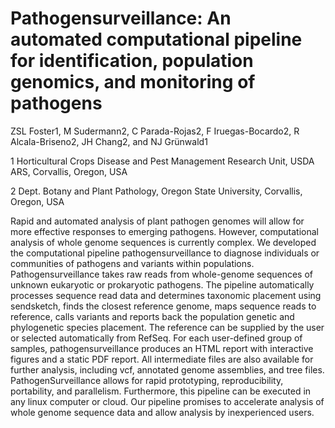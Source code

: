 # Pathogensurveillance: An automated computational pipeline for identification, population genomics, and monitoring of pathogens

ZSL Foster1, M Sudermann2, C Parada-Rojas2, F Iruegas-Bocardo2, R Alcala-Briseno2, JH Chang2, and NJ Grünwald1

1 Horticultural Crops Disease and Pest Management Research Unit, USDA ARS, Corvallis, Oregon, USA

2 Dept. Botany and Plant Pathology, Oregon State University, Corvallis, Oregon, USA

Rapid and automated analysis of plant pathogen genomes will allow for more effective responses to emerging pathogens. However, computational analysis of whole genome sequences is currently complex. We developed the computational pipeline pathogensurveillance to diagnose individuals or communities of pathogens and variants within populations. Pathogensurveillance takes raw reads from whole-genome sequences of unknown eukaryotic or prokaryotic pathogens. The pipeline automatically processes sequence read data and determines taxonomic placement using sendsketch, finds the closest reference genome, maps sequence reads to reference, calls variants and reports back the population genetic and phylogenetic species placement. The reference can be supplied by the user or selected automatically from RefSeq. For each user-defined group of samples, pathogensurveillance produces an HTML report with interactive figures and a static PDF report. All intermediate files are also available for further analysis, including vcf, annotated genome assemblies, and tree files. PathogenSurveillance allows for rapid prototyping, reproducibility, portability, and parallelism. Furthermore, this pipeline can be executed in any linux computer or cloud. Our pipeline promises to accelerate analysis of whole genome sequence data and allow analysis by inexperienced users.



